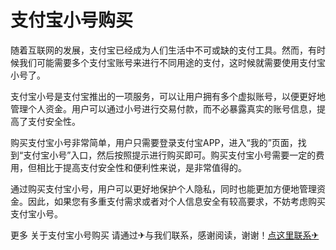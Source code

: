 # 支付宝小号购买

随着互联网的发展，支付宝已经成为人们生活中不可或缺的支付工具。然而，有时候我们可能需要多个支付宝账号来进行不同用途的支付，这时候就需要使用支付宝小号了。

支付宝小号是支付宝推出的一项服务，可以让用户拥有多个虚拟账号，以便更好地管理个人资金。用户可以通过小号进行交易付款，而不必暴露真实的账号信息，提高了支付安全性。

购买支付宝小号非常简单，用户只需要登录支付宝APP，进入“我的”页面，找到“支付宝小号”入口，然后按照提示进行购买即可。购买支付宝小号需要一定的费用，但相比于提高支付安全性和便利性来说，是非常值得的。

通过购买支付宝小号，用户可以更好地保护个人隐私，同时也能更加方便地管理资金。因此，如果您有多重支付需求或者对个人信息安全有较高要求，不妨考虑购买支付宝小号。

更多 关于支付宝小号购买 请通过✈与我们联系，感谢阅读，谢谢！[点这里联系✈](https://bbs.k02.cc)